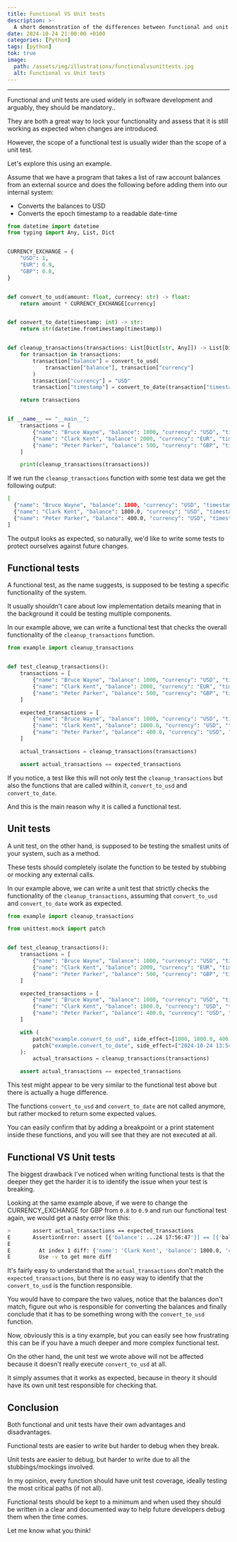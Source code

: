 ```yaml
---
title: Functional VS Unit tests
description: >-
  A short demonstration of the differences between functional and unit tests
date: 2024-10-24 21:00:00 +0100
categories: [Python]
tags: [python]
tok: true
image:
  path: /assets/img/illustrations/functionalvsunittests.jpg
  alt: Functional vs Unit tests
---
```


---
Functional and unit tests are used widely in software development and arguably, they should be mandatory..

They are both a great way to lock your functionality and assess that it is still working as expected when changes are introduced.

However, the scope of a functional test is usually wider than the scope of a unit test.

Let's explore this using an example.

Assume that we have a program that takes a list of raw account balances from an external source and does the following before adding them into our internal system:
- Converts the balances to USD
- Converts the epoch timestamp to a readable date-time

```python
from datetime import datetime
from typing import Any, List, Dict


CURRENCY_EXCHANGE = {
    "USD": 1,
    "EUR": 0.9,
    "GBP": 0.8,
}


def convert_to_usd(amount: float, currency: str) -> float:
    return amount * CURRENCY_EXCHANGE[currency]


def convert_to_date(timestamp: int) -> str:
    return str(datetime.fromtimestamp(timestamp))


def cleanup_transactions(transactions: List[Dict[str, Any]]) -> List[Dict[str, Any]]:
    for transaction in transactions:
        transaction["balance"] = convert_to_usd(
            transaction["balance"], transaction["currency"]
        )
        transaction["currency"] = "USD"
        transaction["timestamp"] = convert_to_date(transaction["timestamp"])

    return transactions


if __name__ == "__main__":
    transactions = [
        {"name": "Bruce Wayne", "balance": 1000, "currency": "USD", "timestamp": 1729774487},
        {"name": "Clark Kent", "balance": 2000, "currency": "EUR", "timestamp": 1729788887},
        {"name": "Peter Parker", "balance": 500, "currency": "GBP", "timestamp": 1729789007},
    ]

    print(cleanup_transactions(transactions))
```

If we run the `cleanup_transactions` function with some test data we get the following output:
```bash
[
  {"name": "Bruce Wayne", "balance": 1000, "currency": "USD", "timestamp": "2024-10-24 13:54:47"},
  {"name": "Clark Kent", "balance": 1800.0, "currency": "USD", "timestamp": "2024-10-24 17:54:47"},
  {"name": "Peter Parker", "balance": 400.0, "currency": "USD", "timestamp": "2024-10-24 17:56:47"}
]
```

The output looks as expected, so naturally, we'd like to write some tests to protect ourselves against future changes.

## Functional tests
A functional test, as the name suggests, is supposed to be testing a specific functionality of the system.

It usually shouldn't care about low implementation details meaning that in the background it could be testing multiple components.

In our example above, we can write a functional test that checks the overall functionality of the `cleanup_transactions` function.

```python
from example import cleanup_transactions


def test_cleanup_transactions():
    transactions = [
        {"name": "Bruce Wayne", "balance": 1000, "currency": "USD", "timestamp": 1729774487},
        {"name": "Clark Kent", "balance": 2000, "currency": "EUR", "timestamp": 1729788887},
        {"name": "Peter Parker", "balance": 500, "currency": "GBP", "timestamp": 1729789007},
    ]

    expected_transactions = [
        {"name": "Bruce Wayne", "balance": 1000, "currency": "USD", "timestamp": "2024-10-24 13:54:47"},
        {"name": "Clark Kent", "balance": 1800.0, "currency": "USD", "timestamp": "2024-10-24 17:54:47"},
        {"name": "Peter Parker", "balance": 400.0, "currency": "USD", "timestamp": "2024-10-24 17:56:47"}
    ]

    actual_transactions = cleanup_transactions(transactions)

    assert actual_transactions == expected_transactions
```

If you notice, a test like this will not only test the `cleanup_transactions` but also the functions that are called within it, `convert_to_usd` and `convert_to_date`.

And this is the main reason why it is called a functional test.

## Unit tests
A unit test, on the other hand, is supposed to be testing the smallest units of your system, such as a method.

These tests should completely isolate the function to be tested by stubbing or mocking any external calls.

In our example above, we can write a unit test that strictly checks the functionality of the `cleanup_transactions`, assuming that `convert_to_usd` and `convert_to_date` work as expected.

```python
from example import cleanup_transactions

from unittest.mock import patch


def test_cleanup_transactions():
    transactions = [
        {"name": "Bruce Wayne", "balance": 1000, "currency": "USD", "timestamp": 1729774487},
        {"name": "Clark Kent", "balance": 2000, "currency": "EUR", "timestamp": 1729788887},
        {"name": "Peter Parker", "balance": 500, "currency": "GBP", "timestamp": 1729789007},
    ]

    expected_transactions = [
        {"name": "Bruce Wayne", "balance": 1000, "currency": "USD", "timestamp": "2024-10-24 13:54:47"},
        {"name": "Clark Kent", "balance": 1800.0, "currency": "USD", "timestamp": "2024-10-24 17:54:47"},
        {"name": "Peter Parker", "balance": 400.0, "currency": "USD", "timestamp": "2024-10-24 17:56:47"}
    ]

    with (
        patch("example.convert_to_usd", side_effect=[1000, 1800.0, 400.0]),
        patch("example.convert_to_date", side_effect=["2024-10-24 13:54:47", "2024-10-24 17:54:47", "2024-10-24 17:56:47"])
    ):
        actual_transactions = cleanup_transactions(transactions)

    assert actual_transactions == expected_transactions
```

This test might appear to be very similar to the functional test above but there is actually a huge difference.

The functions `convert_to_usd` and `convert_to_date` are not called anymore, but rather mocked to return some expected values.

You can easily confirm that by adding a breakpoint or a print statement inside these functions, and you will see that they are not executed at all.

## Functional VS Unit tests
The biggest drawback I've noticed when writing functional tests is that the deeper they get the harder it is to identify the issue when your test is breaking.

Looking at the same example above, if we were to change the CURRENCY_EXCHANGE for GBP from `0.8` to `0.9` and run our functional test again, we would get a nasty error like this:

```bash
>       assert actual_transactions == expected_transactions
E       AssertionError: assert [{'balance': ...24 17:56:47'}] == [{'balance': ...24 17:56:47'}]
E
E         At index 1 diff: {'name': 'Clark Kent', 'balance': 1800.0, 'currency': 'USD', 'timestamp': '2024-10-24 17:54:47'} != {'name': 'Clark Kent', 'balance': 1800.0, 'currency': 'EUR', 'timestamp': '2024-10-24 17:54:47'}
E         Use -v to get more diff
```

It's fairly easy to understand that the `actual_transactions` don't match the `expected_transactions`, but there is no easy way to identify that the `convert_to_usd` is the function responsible.

You would have to compare the two values, notice that the balances don't match, figure out who is responsible for converting the balances and finally conclude that it has to be something wrong with the `convert_to_usd` function.

Now, obviously this is a tiny example, but you can easily see how frustrating this can be if you have a much deeper and more complex functional test.

On the other hand, the unit test we wrote above will not be affected because it doesn't really execute `convert_to_usd` at all.

It simply assumes that it works as expected, because in theory it should have its own unit test responsible for checking that.

## Conclusion
Both functional and unit tests have their own advantages and disadvantages.

Functional tests are easier to write but harder to debug when they break.

Unit tests are easier to debug, but harder to write due to all the stubbings/mockings involved.

In my opinion, every function should have unit test coverage, ideally testing the most critical paths (if not all).

Functional tests should be kept to a minimum and when used they should be written in a clear and documented way to help future developers debug them when the time comes.

Let me know what you think!
